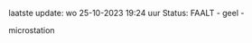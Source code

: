 laatste update: 
wo 25-10-2023 19:24   uur 
Status: FAALT - geel - 
<div class="service Y">microstation</div>
